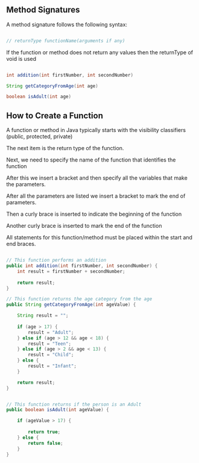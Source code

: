 ## Method Signatures ##

A method signature follows the following syntax:

```java

// returnType functionName(arguments if any)


```

If the function or method does not return any values then the returnType of void is used

```java

int addition(int firstNumber, int secondNumber)

String getCategoryFromAge(int age)

boolean isAdult(int age)


```

## How to Create a Function ## 

A function or method in Java typically starts with the visibility classifiers (public, protected, private)

The next item is the return type of the function.

Next, we need to specify the name of the function that identifies the function

After this we insert a bracket and then specify all the variables that make the parameters.

After all the parameters are listed we insert a bracket to mark the end of parameters.

Then a curly brace is inserted to indicate the beginning of the function

Another curly brace is inserted to mark the end of the function

All statements for this function/method must be placed within the start and end braces.

```java

// This function performs an addition
public int addition(int firstNumber, int secondNumber) {
    int result = firstNumber + secondNumber;
    
    return result;
}

// This function returns the age category from the age
public String getCategoryFromAge(int ageValue) {

    String result = "";
    
    if (age > 17) {
        result = "Adult";
    } else if (age > 12 && age < 18) {
        result = "Teen";
    } else if (age > 2 && age < 13) {
        result = "Child";
    } else {
        result = "Infant";
    }

    return result;
}


// This function returns if the person is an Adult
public boolean isAdult(int ageValue) {

    if (ageValue > 17) {
    
        return true;
    } else {
        return false;
    }
}


```
